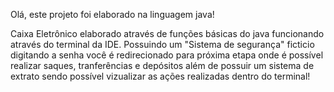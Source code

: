   Olá, este projeto foi elaborado na linguagem java!

Caixa Eletrônico elaborado através de funções básicas do java funcionando através do terminal da IDE. 
Possuindo um "Sistema de segurança" ficticio digitando a senha você é redirecionado para próxima etapa onde é possível realizar saques,
tranferências e depósitos além de possuir um sistema de extrato sendo possível vizualizar as ações realizadas dentro do terminal!

